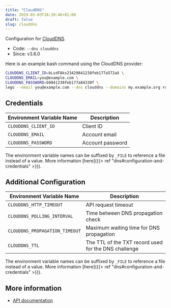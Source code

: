 ```yaml
---
title: "CloudDNS"
date: 2019-03-03T16:39:46+01:00
draft: false
slug: clouddns
---
```


<!-- THIS DOCUMENTATION IS AUTO-GENERATED. PLEASE DO NOT EDIT. -->
<!-- providers/dns/clouddns/clouddns.toml -->
<!-- THIS DOCUMENTATION IS AUTO-GENERATED. PLEASE DO NOT EDIT. -->


Configuration for [CloudDNS](https://vshosting.eu/).


<!--more-->

- Code: `--dns clouddns`
- Since: v3.6.0


Here is an example bash command using the CloudDNS provider:

```bash
CLOUDDNS_CLIENT_ID=bLsdFAks23429841238feb177a572aX \
CLOUDDNS_EMAIL=you@example.com \
CLOUDDNS_PASSWORD=b9841238feb177a84330f \
lego --email you@example.com --dns clouddns --domains my.example.org run
```




## Credentials

| Environment Variable Name | Description |
|-----------------------|-------------|
| `CLOUDDNS_CLIENT_ID` | Client ID |
| `CLOUDDNS_EMAIL` | Account email |
| `CLOUDDNS_PASSWORD` | Account password |

The environment variable names can be suffixed by `_FILE` to reference a file instead of a value.
More information [here]({{< ref "dns#configuration-and-credentials" >}}).


## Additional Configuration

| Environment Variable Name | Description |
|--------------------------------|-------------|
| `CLOUDDNS_HTTP_TIMEOUT` | API request timeout |
| `CLOUDDNS_POLLING_INTERVAL` | Time between DNS propagation check |
| `CLOUDDNS_PROPAGATION_TIMEOUT` | Maximum waiting time for DNS propagation |
| `CLOUDDNS_TTL` | The TTL of the TXT record used for the DNS challenge |

The environment variable names can be suffixed by `_FILE` to reference a file instead of a value.
More information [here]({{< ref "dns#configuration-and-credentials" >}}).




## More information

- [API documentation](https://admin.vshosting.cloud/clouddns/swagger/)

<!-- THIS DOCUMENTATION IS AUTO-GENERATED. PLEASE DO NOT EDIT. -->
<!-- providers/dns/clouddns/clouddns.toml -->
<!-- THIS DOCUMENTATION IS AUTO-GENERATED. PLEASE DO NOT EDIT. -->
